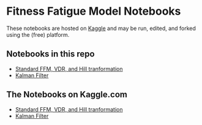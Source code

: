 Fitness Fatigue Model Notebooks
===================

These notebooks are hosted on [Kaggle](www.kaggle.com) and may be run, edited, and
forked using the (free) platform. 

## Notebooks in this repo

- [Standard FFM, VDR, and Hill tranformation](./fitness-fatigue-models-illustrative-code.ipynb)
- [Kalman Filter](./kalman-filter-illustrative-code.ipynb)

## The Notebooks on Kaggle.com 

- [Standard FFM, VDR, and Hill tranformation](https://www.kaggle.com/baogorek/fitness-fatigue-models-illustrative-code)
- [Kalman Filter](https://www.kaggle.com/baogorek/kalman-filter-illustrative-code)
